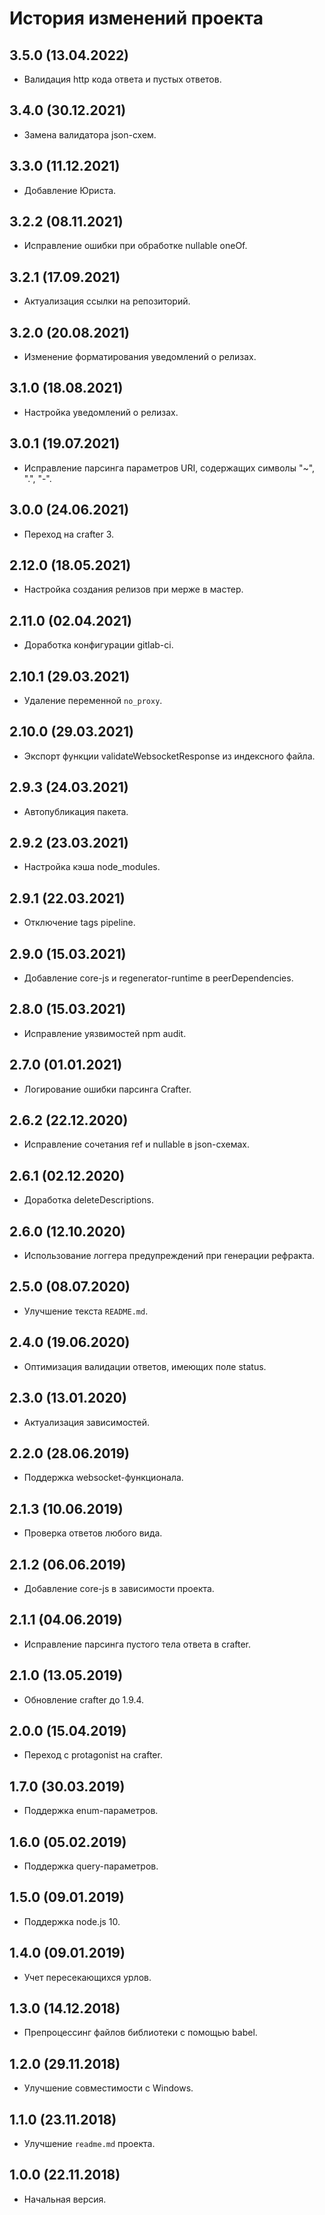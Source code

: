 # История изменений проекта

## 3.5.0 (13.04.2022)

* Валидация http кода ответа и пустых ответов.

## 3.4.0 (30.12.2021)

* Замена валидатора json-схем.

## 3.3.0 (11.12.2021)

* Добавление Юриста.

## 3.2.2 (08.11.2021)

* Исправление ошибки при обработке nullable oneOf.

## 3.2.1 (17.09.2021)

* Актуализация ссылки на репозиторий.

## 3.2.0 (20.08.2021)

* Изменение форматирования уведомлений о релизах.

## 3.1.0 (18.08.2021)

* Настройка уведомлений о релизах.

## 3.0.1 (19.07.2021)

* Исправление парсинга параметров URI, содержащих символы "~", ".", "-".

## 3.0.0 (24.06.2021)

* Переход на crafter 3.

## 2.12.0 (18.05.2021)

* Настройка создания релизов при мерже в мастер.

## 2.11.0 (02.04.2021)

* Доработка конфигурации gitlab-ci.

## 2.10.1 (29.03.2021)

* Удаление переменной `no_proxy`.

## 2.10.0 (29.03.2021)

* Экспорт функции validateWebsocketResponse из индексного файла.

## 2.9.3 (24.03.2021)

* Автопубликация пакета.

## 2.9.2 (23.03.2021)

* Настройка кэша node_modules.

## 2.9.1 (22.03.2021)

* Отключение tags pipeline.

## 2.9.0 (15.03.2021)

* Добавление core-js и regenerator-runtime в peerDependencies.

## 2.8.0 (15.03.2021)

* Исправление уязвимостей npm audit.

## 2.7.0 (01.01.2021)

* Логирование ошибки парсинга Crafter.

## 2.6.2 (22.12.2020)

* Исправление сочетания ref и nullable в json-схемах.

## 2.6.1 (02.12.2020)

* Доработка deleteDescriptions.

## 2.6.0 (12.10.2020)

* Использование логгера предупреждений при генерации рефракта.

## 2.5.0 (08.07.2020)

* Улучшение текста `README.md`.

## 2.4.0 (19.06.2020)

* Оптимизация валидации ответов, имеющих поле status.

## 2.3.0 (13.01.2020)

* Актуализация зависимостей.

## 2.2.0 (28.06.2019)

* Поддержка websocket-функционала.

## 2.1.3 (10.06.2019)

* Проверка ответов любого вида.

## 2.1.2 (06.06.2019)

* Добавление core-js в зависимости проекта.

## 2.1.1 (04.06.2019)

* Исправление парсинга пустого тела ответа в crafter.

## 2.1.0 (13.05.2019)

* Обновление crafter до 1.9.4.

## 2.0.0 (15.04.2019)

* Переход с protagonist на crafter.

## 1.7.0 (30.03.2019)

* Поддержка enum-параметров.

## 1.6.0 (05.02.2019)

* Поддержка query-параметров.

## 1.5.0 (09.01.2019)

* Поддержка node.js 10.

## 1.4.0 (09.01.2019)

* Учет пересекающихся урлов.

## 1.3.0 (14.12.2018)

* Препроцессинг файлов библиотеки с помощью babel.

## 1.2.0 (29.11.2018)

* Улучшение совместимости с Windows.

## 1.1.0 (23.11.2018)

* Улучшение `readme.md` проекта.

## 1.0.0 (22.11.2018)

* Начальная версия.
